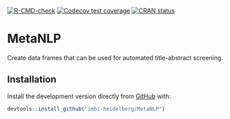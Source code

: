 <!-- badges: start -->
  [![R-CMD-check](https://github.com/imbi-heidelberg/MetaNLP/actions/workflows/R-CMD-check.yaml/badge.svg)](https://github.com/imbi-heidelberg/MetaNLP/actions/workflows/R-CMD-check.yaml)
  [![Codecov test coverage](https://codecov.io/gh/imbi-heidelberg/MetaNLP/branch/main/graph/badge.svg)](https://app.codecov.io/gh/imbi-heidelberg/MetaNLP?branch=main)
  [![CRAN status](https://www.r-pkg.org/badges/version/MetaNLP)](https://cran.r-project.org/package=MetaNLP)
<!-- badges: end -->


# MetaNLP


Create data frames that can be used for automated title-abstract screening.


## Installation

Install the development version directly from [GitHub](https://github.com/) with:

```r
devtools::install_github("imbi-heidelberg/MetaNLP")
```

